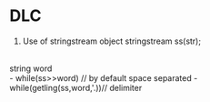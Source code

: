 # DLC

1) Use of stringstream object
stringstream ss(str);
<br>
string word
<br>
- while(ss>>word) // by default space separated
- while(getling(ss,word,'.))// delimiter